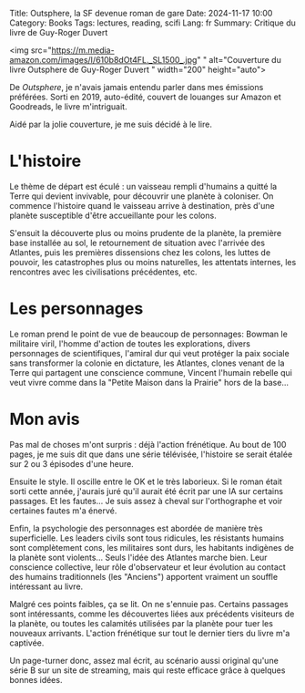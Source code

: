 Title: Outsphere, la SF devenue roman de gare
Date: 2024-11-17 10:00
Category: Books
Tags: lectures, reading, scifi
Lang: fr
Summary: Critique du livre de Guy-Roger Duvert

<img src="https://m.media-amazon.com/images/I/610b8dOt4FL._SL1500_.jpg"
" alt="Couverture du livre Outsphere de Guy-Roger Duvert
" width="200" height="auto">

De _Outsphere_, je n'avais jamais entendu parler dans mes émissions préférées. Sorti en 2019, auto-édité, couvert de louanges sur Amazon et Goodreads, le livre m'intriguait.

Aidé par la jolie couverture, je me suis décidé à le lire.

# L'histoire

Le thème de départ est éculé : un vaisseau rempli d'humains a quitté la Terre qui devient invivable, pour découvrir une planète à coloniser. On commence l'histoire quand le vaisseau arrive à destination, près d'une planète susceptible d'être accueillante pour les colons.

S'ensuit la découverte plus ou moins prudente de la planète, la première base installée au sol, le retournement de situation avec l'arrivée des Atlantes, puis les premières dissensions chez les colons, les luttes de pouvoir, les catastrophes plus ou moins naturelles, les attentats internes, les rencontres avec les civilisations précédentes, etc.

# Les personnages

Le roman prend le point de vue de beaucoup de personnages: Bowman le militaire viril, l'homme d'action de toutes les explorations, divers personnages de scientifiques, l'amiral dur qui veut protéger la paix sociale sans transformer la colonie en dictature, les Atlantes, clones venant de la Terre qui partagent une conscience commune, Vincent l'humain rebelle qui veut vivre comme dans la "Petite Maison dans la Prairie" hors de la base...

# Mon avis

Pas mal de choses m'ont surpris : déjà l'action frénétique. Au bout de 100 pages, je me suis dit que dans une série télévisée, l'histoire se serait étalée sur 2 ou 3 épisodes d'une heure.

Ensuite le style. Il oscille entre le OK et le très laborieux. Si le roman était sorti cette année, j'aurais juré qu'il aurait été écrit par une IA sur certains passages. Et les fautes... Je suis assez à cheval sur l'orthographe et voir certaines fautes m'a énervé.

Enfin, la psychologie des personnages est abordée de manière très superficielle. Les leaders civils sont tous ridicules, les résistants humains sont complètement cons, les militaires sont durs, les habitants indigènes de la planète sont violents... Seuls l'idée des Atlantes marche bien. Leur conscience collective, leur rôle d'observateur et leur évolution au contact des humains traditionnels (les "Anciens") apportent vraiment un souffle intéressant au livre.

Malgré ces points faibles, ça se lit. On ne s'ennuie pas. Certains passages sont intéressants, comme les découvertes liées aux précédents visiteurs de la planète, ou toutes les calamités utilisées par la planète pour tuer les nouveaux arrivants. L'action frénétique sur tout le dernier tiers du livre m'a captivée. 

Un page-turner donc, assez mal écrit, au scénario aussi original qu'une série B sur un site de streaming, mais qui reste efficace grâce à quelques bonnes idées.
